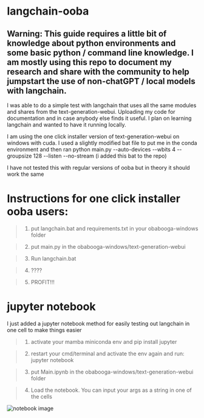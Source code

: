 # langchain-ooba

## Warning: This guide requires a little bit of knowledge about python environments and some basic python / command line knowledge. I am mostly using this repo to document my research and share with the community to help jumpstart the use of non-chatGPT / local models with langchain.


I was able to do a simple test with langchain that uses all the same modules and shares from the text-generation-webui. Uploading my code for documentation and in case anybody else finds it useful. I plan on learning langchain and wanted to have it running locally.

I am using the one click installer version of text-generation-webui on windows with cuda. I used a slightly modified bat file to put me in the conda environment and then ran python main.py --auto-devices --wbits 4 --groupsize 128 --listen --no-stream (i added this bat to the repo)

I have not tested this with regular versions of ooba but in theory it should work the same

# Instructions for one click installer ooba users: 
>1. put langchain.bat and requirements.txt in your obabooga-windows folder

>2. put main.py in the obabooga-windows/text-generation-webui

>3. Run langchain.bat

>4. ????

>5. PROFIT!!!


# jupyter notebook
I just added a jupyter notebook method for easily testing out langchain in one cell to make things easier
>1. activate your mamba miniconda env and pip install jupyter

>2. restart your cmd/terminal and activate the env again and run: jupyter notebook

>3. put Main.ipynb in the obabooga-windows/text-generation-webui folder

>4. Load the notebook. You can input your args as a string in one of the cells

![notebook image](https://i.imgur.com/bxo09OAl.png)
